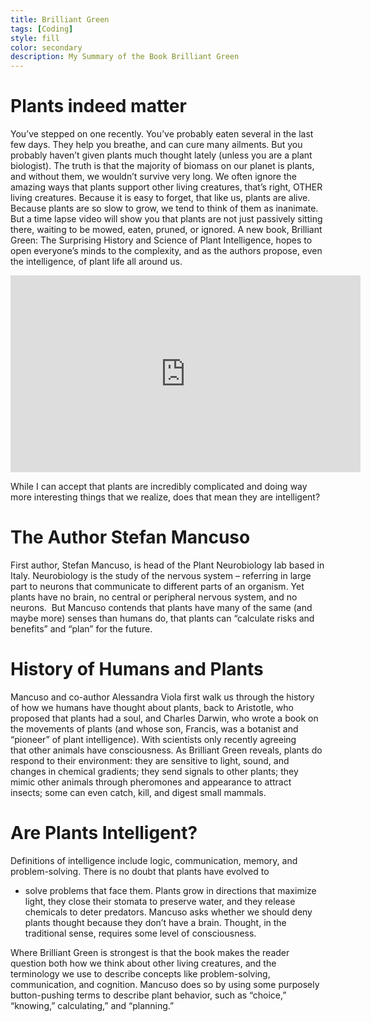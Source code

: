 ```yaml
---
title: Brilliant Green
tags: [Coding]
style: fill
color: secondary
description: My Summary of the Book Brilliant Green
---
```


# Plants indeed matter
You’ve stepped on one recently. You’ve probably eaten several in the last few days. They help you breathe, and can cure many ailments. But you probably haven’t given plants much thought lately (unless you are a plant biologist). The truth is that the majority of biomass on our planet is plants, and without them, we wouldn’t survive very long. We often ignore the amazing ways that plants support other living creatures, that’s right, OTHER living creatures. Because it is easy to forget, that like us, plants are alive.
Because plants are so slow to grow, we tend to think of them as inanimate. But a time lapse video will show you that plants are not just passively sitting there, waiting to be mowed, eaten, pruned, or ignored. A new book, Brilliant Green: The Surprising History and Science of Plant Intelligence, hopes to open everyone’s minds to the complexity, and as the authors propose, even the intelligence, of plant life all around us.

<iframe width="560" height="315" src="https://www.youtube.com/embed/3nRVZPJdXOo" frameborder="0" allow="accelerometer; autoplay; encrypted-media; gyroscope; picture-in-picture" allowfullscreen></iframe>

While I can accept that plants are incredibly complicated and doing way more interesting things that we realize, does that mean they are intelligent?

# The Author Stefan Mancuso

First author, Stefan Mancuso, is head of the Plant Neurobiology lab based in Italy. Neurobiology is the study of the nervous system – referring in large part to neurons that communicate to different parts of an organism. Yet plants have no brain, no central or peripheral nervous system, and no neurons.  But Mancuso contends that plants have many of the same (and maybe more) senses than humans do, that plants can “calculate risks and benefits” and “plan” for the future.

# History of Humans and Plants

Mancuso and co-author Alessandra Viola first walk us through the history of how we humans have thought about plants, back to Aristotle, who proposed that plants had a soul, and Charles Darwin, who wrote a book on the movements of plants (and whose son, Francis, was a botanist and “pioneer” of plant intelligence). With scientists only recently agreeing that other animals have consciousness.
As Brilliant Green reveals, plants do respond to their environment: they are sensitive to light, sound, and changes in chemical gradients; they send signals to other plants; they mimic other animals through pheromones and appearance to attract insects; some can even catch, kill, and digest small mammals.

# Are Plants Intelligent?

Definitions of intelligence include logic, communication, memory, and problem-solving. There is no doubt that plants have evolved to
- solve problems that face them. Plants grow in directions that maximize light, they close their stomata to preserve water, and they release chemicals to deter predators.
Mancuso asks whether we should deny plants thought because they don’t have a brain. Thought, in the traditional sense, requires some level of consciousness.

Where Brilliant Green is strongest is that the book makes the reader question both how we think about other living creatures, and the terminology we use to describe concepts like problem-solving, communication, and cognition. Mancuso does so by using some purposely button-pushing terms to describe plant behavior, such as “choice,” “knowing,” calculating,” and “planning.”
